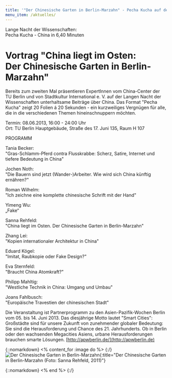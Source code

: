 ```yaml
---
title: '"Der Chinesische Garten in Berlin-Marzahn" - Pecha Kucha auf der Langen Nacht der Wissenschaft am 08.06.2013'
menu_item: /aktuelles/
---
```


Lange Nacht der Wissenschaften:<br> Pecha Kucha - China in 6,40 Minuten

# Vortrag "China liegt im Osten:<br>Der Chinesische Garten in Berlin-Marzahn"

Bereits zum zweiten Mal präsentieren ExpertInnen vom China-Center der TU Berlin und von Stadtkultur International e. V. auf der Langen Nacht der Wissenschaften  unterhaltsame Beiträge über China. Das Format "Pecha Kucha" zeigt 20 Folien á 20 Sekunden - ein kurzweiliges Vergnügen für alle, die in die verschiedenen Themen hineinschnuppern möchten.

Termin: 08.06.2013, 16:00 - 24:00 Uhr<br>Ort: TU Berlin Hauptgebäude, Straße des 17. Juni 135, Raum H 107

PROGRAMM<br>

Tania Becker:<br> "Gras-Schlamm-Pferd contra Flusskrabbe: Scherz, Satire, Internet und tiefere Bedeutung in China"<br>

Jochen Noth: <br>"Die Bauern sind jetzt (Wander-)Arbeiter. Wie wird sich China künftig ernähren?"<br>

Roman Wilhelm:<br> "Ich zeichne eine komplette chinesische Schrift mit der Hand"<br>

Yimeng Wu: <br>„Fake“<br>

Sanna Rehfeld: <br> "China liegt im Osten. Der Chinesische Garten in Berlin-Marzahn"<br>

Zhang Lei:<br> "Kopien internationaler Architektur in China"<br>

Eduard Kögel:<br> "Imitat, Raubkopie oder Fake Design?"<br>

Eva Sternfeld:<br> "Braucht China Atomkraft?"<br>

Philipp Mahltig:<br> "Westliche Technik in China: Umgang und Umbau"<br>

Joans Fahlbusch:<br> "Europäische Travestien der chinesischen Stadt"<br>


Die Veranstaltung ist Partnerprogramm zu den Asien-Pazifik-Wochen Berlin vom 05. bis 14. Juni 2013. Das diesjährige Motto lautet "Smart Cities": Großstädte sind für unsere Zukunft von zunehmender globaler Bedeutung: Sie sind die Herausforderung und Chance des 21. Jahrhunderts. Ob in Berlin oder den wachsenden Megacities Asiens, urbane Herausforderungen brauchen smarte Lösungen. [http://apwberlin.de/](http://apwberlin.de)


{::nomarkdown}
<% content_for :image do %>
{:/}
![Der Chinesische Garten in Berlin-Marzahn](/images/gaerten-der-welt.jpg){:title="Der Chinesische Garten in Berlin-Marzahn (Foto: Sanna Rehfeld, 2011)"}

{::nomarkdown}
<% end %>
{:/}

